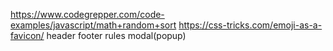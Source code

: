 https://www.codegrepper.com/code-examples/javascript/math+random+sort
https://css-tricks.com/emoji-as-a-favicon/
header footer rules modal(popup)